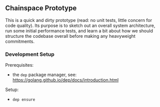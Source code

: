 ## Chainspace Prototype

This is a quick and dirty prototype (read: no unit tests, little concern for code quality). Its purpose is to sketch out an overall system architecture, run some initial performance tests, and learn a bit about how we should structure the codebase overall before making any heavyweight commitments.

### Development Setup

Prerequisites:

* the `dep` package manager, see: https://golang.github.io/dep/docs/introduction.html

Setup:

* `dep ensure`
